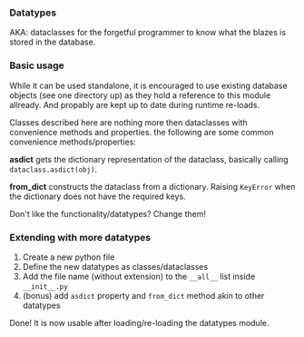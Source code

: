 ### Datatypes

AKA: dataclasses for the forgetful programmer to know what the blazes is stored in the database.

### Basic usage

While it can be used standalone, it is encouraged to use existing database objects (see one directory up) as they hold a reference to this module allready. And propably are kept up to date during runtime re-loads.

Classes described here are nothing more then dataclasses with convenience methods and properties. the following are some common convenience methods/properties:

**asdict** gets the dictionary representation of the dataclass, basically calling `dataclass.asdict(obj)`.

**from_dict** constructs the dataclass from a dictionary. Raising `KeyError` when the dictionary does not have the required keys.

Don't like the functionality/datatypes? Change them!

### Extending with more datatypes

1. Create a new python file
1. Define the new datatypes as classes/dataclasses
1. Add the file name (without extension) to the `__all__` list inside `__init__.py`
1. (bonus) add `asdict` property and `from_dict` method akin to other datatypes

Done! It is now usable after loading/re-loading the datatypes module.